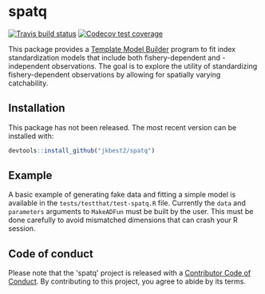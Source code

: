 # spatq

<!-- badges: start -->
[![Travis build status](https://travis-ci.org/jkbest2/spatq.svg?branch=master)](https://travis-ci.org/jkbest2/spatq)
[![Codecov test coverage](https://codecov.io/gh/jkbest2/spatq/branch/master/graph/badge.svg)](https://codecov.io/gh/jkbest2/spatq?branch=master)
<!-- badges: end -->

This package provides a [Template Model Builder](https://github.com/kaskr/adcomp) program to fit index standardization models that include both fishery-dependent and -independent observations. The goal is to explore the utility of standardizing fishery-dependent observations by allowing for spatially varying catchability.

## Installation

This package has not been released. The most recent version can be installed with:

``` r
devtools::install_github("jkbest2/spatq")
```

## Example

A basic example of generating fake data and fitting a simple model is available in the `tests/testthat/test-spatq.R` file. Currently the `data` and `parameters` arguments to `MakeADFun` must be built by the user. This must be done carefully to avoid mismatched dimensions that can crash your R session.

## Code of conduct

Please note that the 'spatq' project is released with a
[Contributor Code of Conduct](CODE_OF_CONDUCT.md).
By contributing to this project, you agree to abide by its terms.
